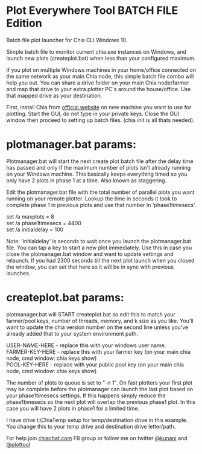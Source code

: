 # Plot Everywhere Tool BATCH FILE Edition
Batch file plot launcher for Chia CLI Windows 10.

Simple batch file to monitor current chia.exe instances on Windows, and launch new plots (createplot.bat) when less than your configured maximum.

If you plot on multiple Windows machines in your home/office connected on the same network as your main Chia node, this simple batch file combo will help you out. You can share a drive folder on your main Chia node/farmer and map that drive to your extra plotter PC's around the house/office. Use that mapped drive as your destination.

First, install Chia from <a href="https://chia.net">official website</a> on new machine you want to use for plotting. Start the GUI, do not type in your private keys. Close the GUI window then proceed to setting up batch files. (chia init is all thats needed).  

# plotmanager.bat params: 

Plotmanager.bat will start the next create plot batch file after the delay time has passed and only if the maximum number of plots isn't already running on your Windows machine. This basically keeps everything timed so you only have 2 plots in phase 1 at a time. Also known as staggering.

Edit the plotmanager.bat file with the total number of parallel plots you want running on your remote plotter. Lookup the time in seconds it took to complete phase 1 in previous plots and use that number in 'phase1timesecs'. 

set /a maxplots = 8  
set /a phase1timesecs = 4400   
set /a initialdelay = 100   

Note: 'initialdelay' is seconds to wait once you launch the plotmanager.bat file. You can tap a key to start a new plot immediately. Use this in case you close the plotmanager.bat window and want to update settings and relaunch. If you had 2300 seconds till the next plot launch when you closed the window, you can set that here so it will be in sync with previous launches.

# createplot.bat params:

plotmanager.bat will START createplot.bat so edit this to match your farmer/pool keys, number of threads, memory, and k size as you like. You'll want to update the chia version number on the second line unless you've already added that to your system environment path.

USER-NAME-HERE - replace this with your windows user name.  
FARMER-KEY-HERE - replace this with your farmer key (on your main chia node, cmd window: chia keys show)  
POOL-KEY-HERE - replace with your public pool key (on your main chia node, cmd window: chia keys show)  

The number of plots to queue is set to "-n 1". On fast plotters your first plot may be complete before the plotmanager can launch the last plot based on your phase1timesecs settings. If this happens simply reduce the phase1timesecs so the next plot will overlap the previous phase1 plot. In this case you will have 2 plots in phase1 for a limited time.

I have drive t:\ChiaTemp setup for temp/destination drive in this example. You change this to your temp drive and destination drive letter/path.  

For help join <a href="http://chiachat.com">chiachat.com</a> FB group or follow me on twitter <a href="https://twitter.com/kunani">@kunani</a> and <a href="https://twitter.com/plottool">@plottool</a>
